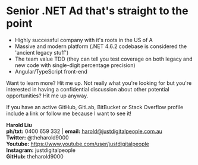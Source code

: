 # Senior .NET Ad that's straight to the point

* Highly successful company with it's roots in the US of A
* Massive and modern platform (.NET 4.6.2 codebase is considered the 'ancient legacy stuff')
* The team value TDD (they can tell you test coverage on both legacy and new code with single-digit percentage precision)
* Angular/TypeScript front-end

Want to learn more? Hit me up. Not really what you're looking for but you're interested in having a confidential discussion about other potential opportunities? Hit me up anyway.

If you have an active GitHub, GitLab, BitBucket or Stack Overflow profile include a link or follow me because I want to see it!

**Harold Liu**</br>
**ph/txt:** 0400 659 332 | **email:** harold@justdigitalpeople.com.au</br>
**Twitter:** @theharold9000</br>
**Youtube:** https://www.youtube.com/user/justdigitalpeople</br>
**Instagram:** justdigitalpeople</br>
**GitHub:** theharold9000</br>